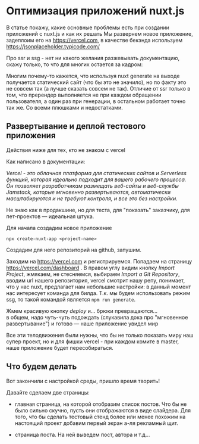 # Оптимизация приложений nuxt.js

В статье покажу, какие основные проблемы есть при создании приложений с nuxt.js и как их решать
Мы развернем новое приложение, задеплоим его на https://vercel.com, в качестве бекэнда используем https://jsonplaceholder.typicode.com/

Про ssr и ssg - нет ни какого желания разжевывать документацию, скажу только, то что для многих остается за кадром:

Многим почему-то кажется, что используя nuxt generate на выходе получается статический сайт (что бы это не значило), 
но по факту это не совсем так (а лучше сказать совсем не так). Отличие от ssr только в том, что пререндер выполняется не 
при каждом обращении пользователя, а один раз при генерации, в остальном работает точно так же. Со всеми плюшками и 
недостатками.

## Развертывание и деплой тестового приложения
Действия ниже для тех, кто не знаком с vercel

Как написано в документации:

_Vercel - это облачная платформа для статических сайтов и Serverless функций, которая идеально подходит для вашего рабочего процесса. Он позволяет разработчикам размещать веб-сайты и веб-службы Jamstack, которые мгновенно развертываются, автоматически масштабируются и не требуют контроля, и все это без настройки._

Не знаю как в продакшине, но для теста, для "показать" заказчику, для пет-проектов — идеальная штука.


Для начала создадим новое приложение

```npx create-nuxt-app <project-name>```

Создадим для него репозиторий на github, запушим.

Заходим на https://vercel.com и регистрируемся. Попадаем на страницу https://vercel.com/dashboard
. В правом углу видим кнопку *Import Project*, жмякаем, не стесняемся, выбираем *Import a Git Repository*, 
вводим url нашего репозитория, vercel смотрит нашу репу, понимает, что у нас nuxt, предлагает нам небольшие настройки:
в данный момент нас интересует команда для билда. Т.к. мы будем использовать режим ssg, то такой командой является `npm run generate`.

Жмем красивую кнопку *deploy* и... брюки превращаются...  
в общем, надо чуть-чуть подождать (слукавила дока про "мгновенное развертывание") и готово — наше приложение увидел мир

Все эти телодвижения были нужны, что бы не только показать миру наш супер проект, но и для фишки vercel - 
при каждом комите в master, наше приложение будет пересобираться.

## Что будем делать

Вот закончили с настройкой среды, пришло время творить!

Давайте сделаем две страницы:
- главная страница, на которой отобразим список постов. Что бы не было сильно скучно, пусть они отображаются в виде 
слайдера. Для того, что бы сделать тестовый стенд более или менее похожим на настоящий проект добавим первый экран а-ля рекламный щит.
  
- страница поста. На ней выведем пост, автора и т.д...
